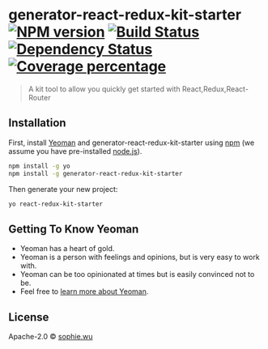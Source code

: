 # generator-react-redux-kit-starter [![NPM version][npm-image]][npm-url] [![Build Status][travis-image]][travis-url] [![Dependency Status][daviddm-image]][daviddm-url] [![Coverage percentage][coveralls-image]][coveralls-url]
> A kit tool to allow you quickly get started with React,Redux,React-Router

## Installation

First, install [Yeoman](http://yeoman.io) and generator-react-redux-kit-starter using [npm](https://www.npmjs.com/) (we assume you have pre-installed [node.js](https://nodejs.org/)).

```bash
npm install -g yo
npm install -g generator-react-redux-kit-starter
```

Then generate your new project:

```bash
yo react-redux-kit-starter
```

## Getting To Know Yeoman

 * Yeoman has a heart of gold.
 * Yeoman is a person with feelings and opinions, but is very easy to work with.
 * Yeoman can be too opinionated at times but is easily convinced not to be.
 * Feel free to [learn more about Yeoman](http://yeoman.io/).

## License

Apache-2.0 © [sophie.wu]()


[npm-image]: https://badge.fury.io/js/generator-react-redux-kit-starter.svg
[npm-url]: https://npmjs.org/package/generator-react-redux-kit-starter
[travis-image]: https://travis-ci.com/,/generator-react-redux-kit-starter.svg?branch=master
[travis-url]: https://travis-ci.com/,/generator-react-redux-kit-starter
[daviddm-image]: https://david-dm.org/,/generator-react-redux-kit-starter.svg?theme=shields.io
[daviddm-url]: https://david-dm.org/,/generator-react-redux-kit-starter
[coveralls-image]: https://coveralls.io/repos/,/generator-react-redux-kit-starter/badge.svg
[coveralls-url]: https://coveralls.io/r/,/generator-react-redux-kit-starter
